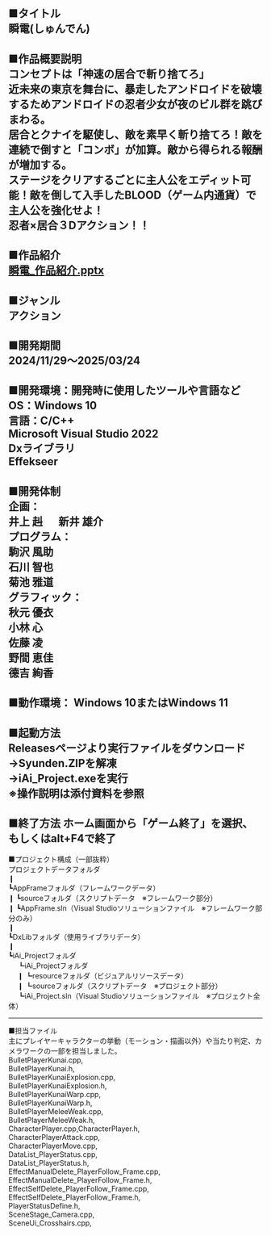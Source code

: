 ■タイトル    
瞬電(しゅんでん)
--------------------------------
■作品概要説明   
コンセプトは「神速の居合で斬り捨てろ」  
近未来の東京を舞台に、暴走したアンドロイドを破壊するためアンドロイドの忍者少女が夜のビル群を跳びまわる。  
居合とクナイを駆使し、敵を素早く斬り捨てろ！敵を連続で倒すと「コンボ」が加算。敵から得られる報酬が増加する。  
ステージをクリアするごとに主人公をエディット可能！敵を倒して入手したBLOOD（ゲーム内通貨）で主人公を強化せよ！  
忍者×居合３Dアクション！！
--------------------------------
■作品紹介  
[瞬電_作品紹介.pptx](https://github.com/user-attachments/files/22596770/_.pptx)
--------------------------------
■ジャンル  
アクション
--------------------------------
■開発期間  
 2024/11/29～2025/03/24
-------------------------------
■開発環境：開発時に使用したツールや言語など    
 OS：Windows 10  
 言語：C/C++  
 Microsoft Visual Studio 2022  
 Dxライブラリ  
 Effekseer  
------------------------------
■開発体制  
企画：  
 井上 赳   　
 新井 雄介   
プログラム：  
 駒沢 風助   
 石川 智也   
 菊池 雅道   
グラフィック：  
 秋元 優衣  
 小林 心    
 佐藤 凌    
 野間 恵佳  
 德吉 絢香   
--------------------------------
■動作環境： 
  Windows 10またはWindows 11
--------------------------------
■起動方法  
Releasesページより実行ファイルをダウンロード  
→Syunden.ZIPを解凍  
→iAi_Project.exeを実行  
※操作説明は添付資料を参照  
--------------------------------
■終了方法
 ホーム画面から「ゲーム終了」を選択、もしくはalt+F4で終了
--------------------------------
■プロジェクト構成（一部抜粋）  
プロジェクトデータフォルダ  
  ❙  
  ┗AppFrameフォルダ（フレームワークデータ）  
  ❙ ┗sourceフォルダ（スクリプトデータ　※フレームワーク部分）  
  ❙ ┗AppFrame.sln（Visual Studioソリューションファイル　※フレームワーク部分のみ）  
  ❙  
  ┗DxLibフォルダ（使用ライブラリデータ）  
  ❙  
  ┗iAi_Projectフォルダ  
　  ┗iAi_Projectフォルダ  
　  ❙ ┗resourceフォルダ（ビジュアルリソースデータ）  
　  ❙ ┗sourceフォルダ（スクリプトデータ　※プロジェクト部分）  
　  ┗iAi_Project.sln（Visual Studioソリューションファイル　※プロジェクト全体）  
 
--------------------------------
■担当ファイル  
主にプレイヤーキャラクターの挙動（モーション・描画以外）や当たり判定、カメラワークの一部を担当しました。  
BulletPlayerKunai.cpp,  
BulletPlayerKunai.h,  
BulletPlayerKunaiExplosion.cpp,  
BulletPlayerKunaiExplosion.h,  
BulletPlayerKunaiWarp.cpp,  
BulletPlayerKunaiWarp.h,  
BulletPlayerMeleeWeak.cpp,  
BulletPlayerMeleeWeak.h,  
CharacterPlayer.cpp,CharacterPlayer.h,  
CharacterPlayerAttack.cpp,  
CharacterPlayerMove.cpp,  
DataList_PlayerStatus.cpp,  
DataList_PlayerStatus.h,  
EffectManualDelete_PlayerFollow_Frame.cpp,  
EffectManualDelete_PlayerFollow_Frame.h,  
EffectSelfDelete_PlayerFollow_Frame.cpp,  
EffectSelfDelete_PlayerFollow_Frame.h,  
PlayerStatusDefine.h,  
SceneStage_Camera.cpp,  
SceneUi_Crosshairs.cpp,  
